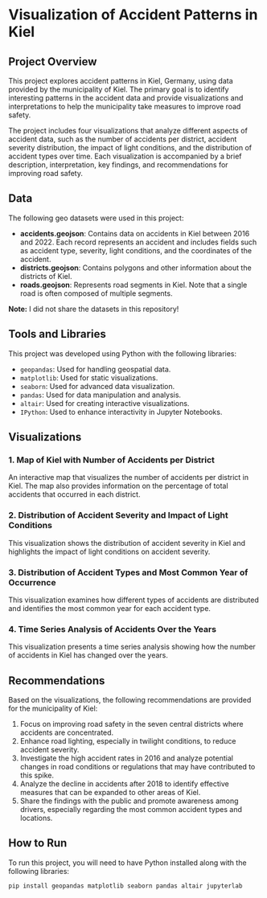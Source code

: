 # Visualization of Accident Patterns in Kiel

## Project Overview

This project explores accident patterns in Kiel, Germany, using data provided by the municipality of Kiel. The primary goal is to identify interesting patterns in the accident data and provide visualizations and interpretations to help the municipality take measures to improve road safety.

The project includes four visualizations that analyze different aspects of accident data, such as the number of accidents per district, accident severity distribution, the impact of light conditions, and the distribution of accident types over time. Each visualization is accompanied by a brief description, interpretation, key findings, and recommendations for improving road safety.

## Data

The following geo datasets were used in this project:

- **accidents.geojson**: Contains data on accidents in Kiel between 2016 and 2022. Each record represents an accident and includes fields such as accident type, severity, light conditions, and the coordinates of the accident.
- **districts.geojson**: Contains polygons and other information about the districts of Kiel.
- **roads.geojson**: Represents road segments in Kiel. Note that a single road is often composed of multiple segments.

**Note:** I did not share the datasets in this repository!

## Tools and Libraries

This project was developed using Python with the following libraries:

- `geopandas`: Used for handling geospatial data.
- `matplotlib`: Used for static visualizations.
- `seaborn`: Used for advanced data visualization.
- `pandas`: Used for data manipulation and analysis.
- `altair`: Used for creating interactive visualizations.
- `IPython`: Used to enhance interactivity in Jupyter Notebooks.

## Visualizations

### 1. Map of Kiel with Number of Accidents per District
An interactive map that visualizes the number of accidents per district in Kiel. The map also provides information on the percentage of total accidents that occurred in each district.

### 2. Distribution of Accident Severity and Impact of Light Conditions
This visualization shows the distribution of accident severity in Kiel and highlights the impact of light conditions on accident severity.

### 3. Distribution of Accident Types and Most Common Year of Occurrence
This visualization examines how different types of accidents are distributed and identifies the most common year for each accident type.

### 4. Time Series Analysis of Accidents Over the Years
This visualization presents a time series analysis showing how the number of accidents in Kiel has changed over the years.

## Recommendations

Based on the visualizations, the following recommendations are provided for the municipality of Kiel:

1. Focus on improving road safety in the seven central districts where accidents are concentrated.
2. Enhance road lighting, especially in twilight conditions, to reduce accident severity.
3. Investigate the high accident rates in 2016 and analyze potential changes in road conditions or regulations that may have contributed to this spike.
4. Analyze the decline in accidents after 2018 to identify effective measures that can be expanded to other areas of Kiel.
5. Share the findings with the public and promote awareness among drivers, especially regarding the most common accident types and locations.

## How to Run

To run this project, you will need to have Python installed along with the following libraries:

```bash
pip install geopandas matplotlib seaborn pandas altair jupyterlab
